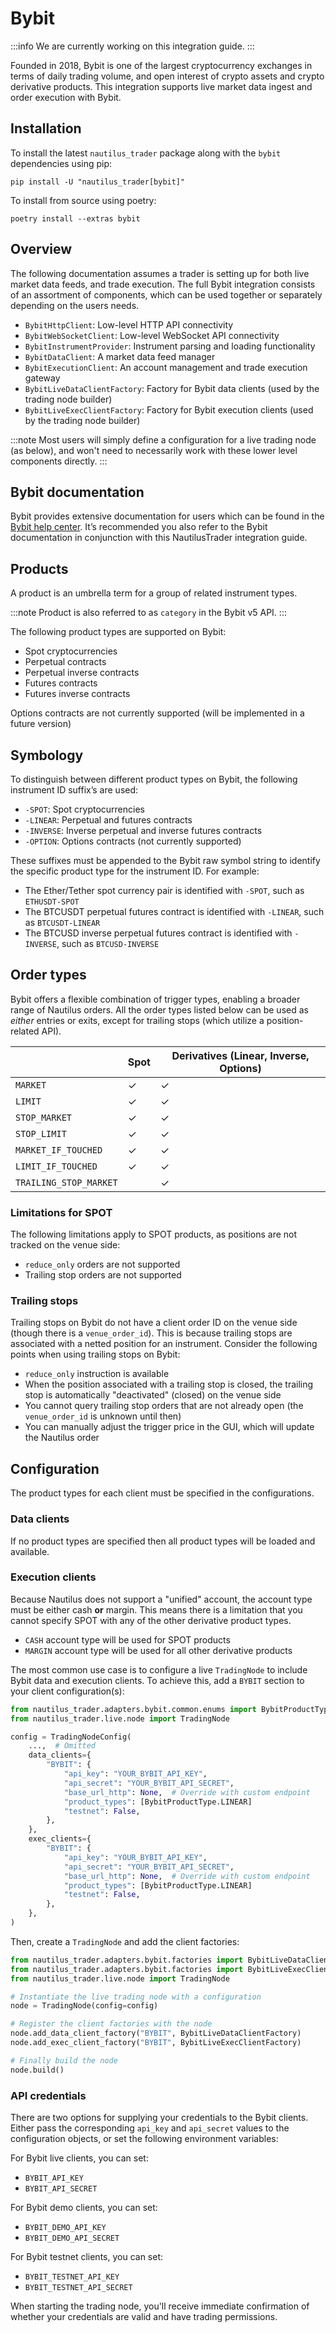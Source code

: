 # Bybit

:::info
We are currently working on this integration guide.
:::

Founded in 2018, Bybit is one of the largest cryptocurrency exchanges in terms
of daily trading volume, and open interest of crypto assets and crypto
derivative products. This integration supports live market data ingest and order
execution with Bybit.

## Installation

To install the latest `nautilus_trader` package along with the `bybit` dependencies using pip:

```
pip install -U "nautilus_trader[bybit]"
```

To install from source using poetry:

```
poetry install --extras bybit
```

## Overview

The following documentation assumes a trader is setting up for both live market
data feeds, and trade execution. The full Bybit integration consists of an assortment of components,
which can be used together or separately depending on the users needs.

- `BybitHttpClient`: Low-level HTTP API connectivity
- `BybitWebSocketClient`: Low-level WebSocket API connectivity
- `BybitInstrumentProvider`: Instrument parsing and loading functionality
- `BybitDataClient`: A market data feed manager
- `BybitExecutionClient`: An account management and trade execution gateway
- `BybitLiveDataClientFactory`: Factory for Bybit data clients (used by the trading node builder)
- `BybitLiveExecClientFactory`: Factory for Bybit execution clients (used by the trading node builder)

:::note
Most users will simply define a configuration for a live trading node (as below),
and won't need to necessarily work with these lower level components directly.
:::

## Bybit documentation

Bybit provides extensive documentation for users which can be found in the [Bybit help center](https://www.bybit.com/en/help-center).
It’s recommended you also refer to the Bybit documentation in conjunction with this NautilusTrader integration guide.

## Products

A product is an umbrella term for a group of related instrument types.

:::note
Product is also referred to as `category` in the Bybit v5 API.
:::

The following product types are supported on Bybit:

- Spot cryptocurrencies
- Perpetual contracts
- Perpetual inverse contracts
- Futures contracts
- Futures inverse contracts

Options contracts are not currently supported (will be implemented in a future version)

## Symbology

To distinguish between different product types on Bybit, the following instrument ID suffix’s are used:

- `-SPOT`: Spot cryptocurrencies
- `-LINEAR`: Perpetual and futures contracts
- `-INVERSE`: Inverse perpetual and inverse futures contracts
- `-OPTION`: Options contracts (not currently supported)

These suffixes must be appended to the Bybit raw symbol string to identify the specific product type 
for the instrument ID. For example:

- The Ether/Tether spot currency pair is identified with `-SPOT`, such as `ETHUSDT-SPOT`
- The BTCUSDT perpetual futures contract is identified with `-LINEAR`, such as `BTCUSDT-LINEAR`
- The BTCUSD inverse perpetual futures contract is identified with `-INVERSE`, such as `BTCUSD-INVERSE`

## Order types

Bybit offers a flexible combination of trigger types, enabling a broader range of Nautilus orders.
All the order types listed below can be used as *either* entries or exits, except for trailing stops
(which utilize a position-related API).

|                        | Spot                 | Derivatives (Linear, Inverse, Options)  |
|------------------------|----------------------|-----------------------------------------|
| `MARKET`               | ✓                    | ✓                                       |
| `LIMIT`                | ✓                    | ✓                                       |
| `STOP_MARKET`          | ✓                    | ✓                                       |
| `STOP_LIMIT`           | ✓                    | ✓                                       |
| `MARKET_IF_TOUCHED`    | ✓                    | ✓                                       |
| `LIMIT_IF_TOUCHED`     | ✓                    | ✓                                       |
| `TRAILING_STOP_MARKET` |                      | ✓                                       |

### Limitations for SPOT

The following limitations apply to SPOT products, as positions are not tracked on the venue side:

- `reduce_only` orders are not supported
- Trailing stop orders are not supported

### Trailing stops

Trailing stops on Bybit do not have a client order ID on the venue side (though there is a `venue_order_id`).
This is because trailing stops are associated with a netted position for an instrument.
Consider the following points when using trailing stops on Bybit:

- `reduce_only` instruction is available
- When the position associated with a trailing stop is closed, the trailing stop is automatically "deactivated" (closed) on the venue side
- You cannot query trailing stop orders that are not already open (the `venue_order_id` is unknown until then)
- You can manually adjust the trigger price in the GUI, which will update the Nautilus order

## Configuration

The product types for each client must be specified in the configurations.

### Data clients

If no product types are specified then all product types will be loaded and available.

### Execution clients

Because Nautilus does not support a "unified" account, the account type must be either cash **or** margin.
This means there is a limitation that you cannot specify SPOT with any of the other derivative product types.

- `CASH` account type will be used for SPOT products
- `MARGIN` account type will be used for all other derivative products

The most common use case is to configure a live `TradingNode` to include Bybit
data and execution clients. To achieve this, add a `BYBIT` section to your client
configuration(s):

```python
from nautilus_trader.adapters.bybit.common.enums import BybitProductType
from nautilus_trader.live.node import TradingNode

config = TradingNodeConfig(
    ...,  # Omitted
    data_clients={
        "BYBIT": {
            "api_key": "YOUR_BYBIT_API_KEY",
            "api_secret": "YOUR_BYBIT_API_SECRET",
            "base_url_http": None,  # Override with custom endpoint
            "product_types": [BybitProductType.LINEAR]
            "testnet": False,
        },
    },
    exec_clients={
        "BYBIT": {
            "api_key": "YOUR_BYBIT_API_KEY",
            "api_secret": "YOUR_BYBIT_API_SECRET",
            "base_url_http": None,  # Override with custom endpoint
            "product_types": [BybitProductType.LINEAR]
            "testnet": False,
        },
    },
)
```

Then, create a `TradingNode` and add the client factories:

```python
from nautilus_trader.adapters.bybit.factories import BybitLiveDataClientFactory
from nautilus_trader.adapters.bybit.factories import BybitLiveExecClientFactory
from nautilus_trader.live.node import TradingNode

# Instantiate the live trading node with a configuration
node = TradingNode(config=config)

# Register the client factories with the node
node.add_data_client_factory("BYBIT", BybitLiveDataClientFactory)
node.add_exec_client_factory("BYBIT", BybitLiveExecClientFactory)

# Finally build the node
node.build()
```

### API credentials

There are two options for supplying your credentials to the Bybit clients.
Either pass the corresponding `api_key` and `api_secret` values to the configuration objects, or
set the following environment variables:

For Bybit live clients, you can set:
- `BYBIT_API_KEY`
- `BYBIT_API_SECRET`

For Bybit demo clients, you can set:
- `BYBIT_DEMO_API_KEY`
- `BYBIT_DEMO_API_SECRET`

For Bybit testnet clients, you can set:
- `BYBIT_TESTNET_API_KEY`
- `BYBIT_TESTNET_API_SECRET`

When starting the trading node, you'll receive immediate confirmation of whether your
credentials are valid and have trading permissions.
